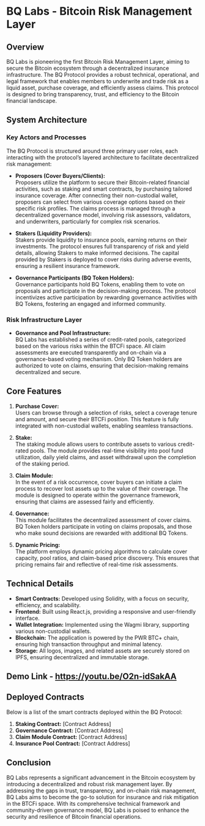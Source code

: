 
# BQ Labs - Bitcoin Risk Management Layer

## Overview

BQ Labs is pioneering the first Bitcoin Risk Management Layer, aiming to secure the Bitcoin ecosystem through a decentralized insurance infrastructure. The BQ Protocol provides a robust technical, operational, and legal framework that enables members to underwrite and trade risk as a liquid asset, purchase coverage, and efficiently assess claims. This protocol is designed to bring transparency, trust, and efficiency to the Bitcoin financial landscape.

## System Architecture

### Key Actors and Processes

The BQ Protocol is structured around three primary user roles, each interacting with the protocol’s layered architecture to facilitate decentralized risk management:

- **Proposers (Cover Buyers/Clients):**  
   Proposers utilize the platform to secure their Bitcoin-related financial activities, such as staking and smart contracts, by purchasing tailored insurance coverage. After connecting their non-custodial wallet, proposers can select from various coverage options based on their specific risk profiles. The claims process is managed through a decentralized governance model, involving risk assessors, validators, and underwriters, particularly for complex risk scenarios.

- **Stakers (Liquidity Providers):**  
   Stakers provide liquidity to insurance pools, earning returns on their investments. The protocol ensures full transparency of risk and yield details, allowing Stakers to make informed decisions. The capital provided by Stakers is deployed to cover risks during adverse events, ensuring a resilient insurance framework.

- **Governance Participants (BQ Token Holders):**  
   Governance participants hold BQ Tokens, enabling them to vote on proposals and participate in the decision-making process. The protocol incentivizes active participation by rewarding governance activities with BQ Tokens, fostering an engaged and informed community.

### Risk Infrastructure Layer

- **Governance and Pool Infrastructure:**  
   BQ Labs has established a series of credit-rated pools, categorized based on the various risks within the BTCFi space. All claim assessments are executed transparently and on-chain via a governance-based voting mechanism. Only BQ Token holders are authorized to vote on claims, ensuring that decision-making remains decentralized and secure.

## Core Features

1. **Purchase Cover:**  
   Users can browse through a selection of risks, select a coverage tenure and amount, and secure their BTCFi position. This feature is fully integrated with non-custodial wallets, enabling seamless transactions.

2. **Stake:**  
   The staking module allows users to contribute assets to various credit-rated pools. The module provides real-time visibility into pool fund utilization, daily yield claims, and asset withdrawal upon the completion of the staking period.

3. **Claim Module:**  
   In the event of a risk occurrence, cover buyers can initiate a claim process to recover lost assets up to the value of their coverage. The module is designed to operate within the governance framework, ensuring that claims are assessed fairly and efficiently.

4. **Governance:**  
   This module facilitates the decentralized assessment of cover claims. BQ Token holders participate in voting on claims proposals, and those who make sound decisions are rewarded with additional BQ Tokens.

5. **Dynamic Pricing:**  
   The platform employs dynamic pricing algorithms to calculate cover capacity, pool ratios, and claim-based price discovery. This ensures that pricing remains fair and reflective of real-time risk assessments.

## Technical Details

- **Smart Contracts:** Developed using Solidity, with a focus on security, efficiency, and scalability.
- **Frontend:** Built using React.js, providing a responsive and user-friendly interface.
- **Wallet Integration:** Implemented using the Wagmi library, supporting various non-custodial wallets.
- **Blockchain:** The application is powered by the PWR BTC+ chain, ensuring high transaction throughput and minimal latency.
- **Storage:** All logos, images, and related assets are securely stored on IPFS, ensuring decentralized and immutable storage.

## Demo Link - https://youtu.be/O2n-idSakAA

## Deployed Contracts

Below is a list of the smart contracts deployed within the BQ Protocol:

1. **Staking Contract:** [Contract Address]
2. **Governance Contract:** [Contract Address]
3. **Claim Module Contract:** [Contract Address]
4. **Insurance Pool Contract:** [Contract Address]


## Conclusion

BQ Labs represents a significant advancement in the Bitcoin ecosystem by introducing a decentralized and robust risk management layer. By addressing the gaps in trust, transparency, and on-chain risk management, BQ Labs aims to become the go-to solution for insurance and risk mitigation in the BTCFi space. With its comprehensive technical framework and community-driven governance model, BQ Labs is poised to enhance the security and resilience of Bitcoin financial operations.


